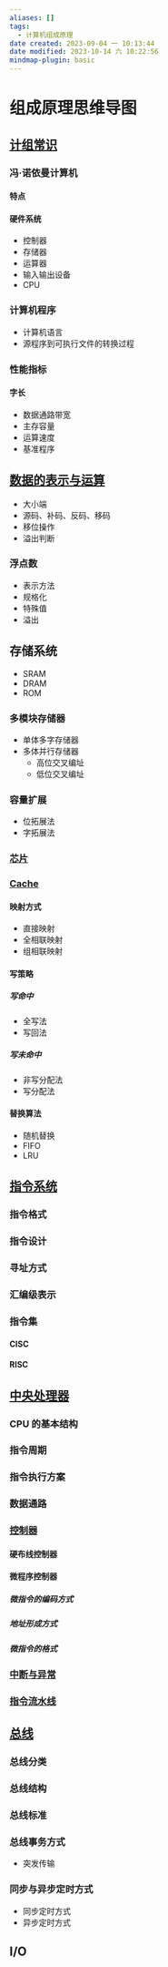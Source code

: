 ```yaml
---
aliases: []
tags:
  - 计算机组成原理
date created: 2023-09-04 一 10:13:44
date modified: 2023-10-14 六 10:22:56
mindmap-plugin: basic
---
```


# 组成原理思维导图

## [计组常识](计组常识.md)

### 冯·诺依曼计算机

#### 特点

#### 硬件系统

- 控制器
- 存储器
- 运算器
- 输入输出设备
- CPU

### 计算机程序

- 计算机语言
- 源程序到可执行文件的转换过程

### 性能指标

#### 字长

- 数据通路带宽
- 主存容量
- 运算速度
- 基准程序

## [数据的表示与运算](数据的表示与运算.md)

- 大小端
- 源码、补码、反码、移码
- 移位操作
- 溢出判断

### 浮点数

- 表示方法
- 规格化
- 特殊值
- 溢出

## 存储系统

- SRAM
- DRAM
- ROM

### 多模块存储器

- 单体多字存储器
- 多体并行存储器
  - 高位交叉编址
  - 低位交叉编址

### 容量扩展

- 位拓展法
- 字拓展法

### [芯片](芯片.md)

### [Cache](Cache.md)

#### 映射方式

- 直接映射
- 全相联映射
- 组相联映射

#### 写策略

##### 写命中

- 全写法
- 写回法

##### 写未命中

- 非写分配法
- 写分配法

#### 替换算法

- 随机替换
- FIFO
- LRU

## [指令系统](指令系统.md)

### 指令格式

### 指令设计

### 寻址方式

### 汇编级表示

### 指令集

#### CISC

#### RISC

## [中央处理器](中央处理器.md)

### CPU 的基本结构

### 指令周期

### 指令执行方案

### 数据通路

### [控制器](控制器.md)

#### 硬布线控制器

#### 微程序控制器

##### 微指令的编码方式

##### 地址形成方式

##### 微指令的格式

### [中断与异常](中断与异常.md)

### [指令流水线](指令流水线.md)

## [总线](总线.md)

### 总线分类

### 总线结构

### 总线标准

### 总线事务方式

- 突发传输

### 同步与异步定时方式

- 同步定时方式
- 异步定时方式

## I/O
